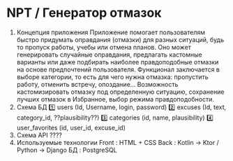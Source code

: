 # NPT / Генератор отмазок

1. Концепция приложения
   Приложение помогает пользователям быстро придумать оправдания (отмазки) для разных ситуаций, будь то пропуск работы, учебы или отмена планов. Оно может генерировать случайные оправдания, предлагать кастомные варианты или даже подбирать наиболее правдоподобные отмазки на основе предпочтений пользователя.
   Функционал заключается в выборе категории, то есть для чего нужна отмазка: пропустить работу, отменить встречу, опоздание... Возможность кастомизировать отмазку под определенную ситуацию, сохранение лучших отмазок в Избранное, выбор режима правдоподобности.
2. Схема БД
  1️⃣ users (Id, Username, login, password)
  2️⃣ excuses (Id, text, category_id, ??plausibility??)
  3️⃣ categories (id, name, plausibility)
  4️⃣ user_favorites (id, user_id, excuse_id)
3. Схема API 
  ????
4. Используемые технологии
   Front : HTML + CSS
   Back : Kotlin -> Ktor / Python -> Django
   БД : PostgreSQL
